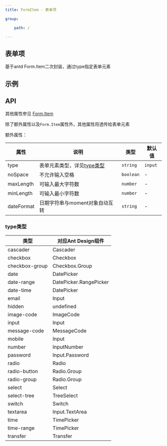 ```yaml
---
title: FormItem - 表单项

group:

    path: /

---
```


## 表单项

基于antd Form.Item二次封装，通过type指定表单元素

## 示例

<code src="./demo/basic.jsx"></code>

## API

其他属性参见 [Form.Item](https://ant.design/components/form-cn/#Form.Item)

除了额外属性以及`Form.Item`属性外，其他属性将透传给表单元素

额外属性：

| 属性 | 说明 | 类型 | 默认值 |
| --- | --- | --- | --- |
| type | 表单元素类型，详见[type类型](#type类型) | `string` | `input` |
| noSpace | 不允许输入空格 | `boolean` | - |
| maxLength | 可输入最大字符数 | `number` | - |
| minLength | 可输入最小字符数 | `number` | - |
| dateFormat | 日期字符串与moment对象自动互转 | `string` | - |

### type类型

| 类型 | 对应Ant Design组件 |
| --- | --- |
| cascader | Cascader |
| checkbox | Checkbox |
| checkbox-group | Checkbox.Group |
| date | DatePicker |
| date-range | DatePicker.RangePicker |
| date-time | DatePicker |
| email | Input |
| hidden | undefined |
| image-code | ImageCode |
| input | Input |
| message-code | MessageCode |
| mobile | Input |
| number | InputNumber |
| password | Input.Password |
| radio | Radio |
| radio-button | Radio.Group |
| radio-group | Radio.Group |
| select | Select |
| select-tree | TreeSelect |
| switch | Switch |
| textarea | Input.TextArea |
| time | TimePicker |
| time-range | TimePicker |
| transfer | Transfer |
